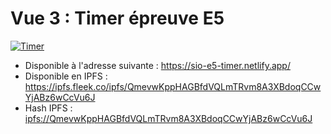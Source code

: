 # Vue 3 : Timer épreuve E5

[![Timer](https://img.youtube.com/vi/_cMkRmXe4sw/0.jpg)](https://www.youtube.com/watch?v=_cMkRmXe4sw)

- Disponible à l'adresse suivante : <https://sio-e5-timer.netlify.app/>
- Disponible en IPFS : <https://ipfs.fleek.co/ipfs/QmevwKppHAGBfdVQLmTRvm8A3XBdoqCCwYjABz6wCcVu6J>
- Hash IPFS : <ipfs://QmevwKppHAGBfdVQLmTRvm8A3XBdoqCCwYjABz6wCcVu6J>